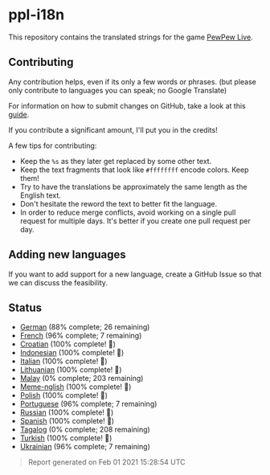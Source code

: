 [//]: # "This file is automatically generated by generate_readme.py"
# ppl-i18n
This repository contains the translated strings for the game [PewPew Live](https://pewpew.live).
## Contributing
Any contribution helps, even if its only a few words or phrases.
(but please only contribute to languages you can speak; no Google Translate)

For information on how to submit changes on GitHub, take a look at this [guide](https://docs.github.com/en/free-pro-team@latest/github/managing-files-in-a-repository/editing-files-in-another-users-repository).

If you contribute a significant amount, I'll put you in the credits!

A few tips for contributing:
* Keep the `%s` as they later get replaced by some other text.
* Keep the text fragments that look like `#ffffffff` encode colors. Keep them!
* Try to have the translations be approximately the same length as the English text.
* Don't hesitate the reword the text to better fit the language.
* In order to reduce merge conflicts, avoid working on a single pull request for multiple days. It's better if you create one pull request per day.
## Adding new languages
If you want to add support for a new language, create a GitHub Issue so that we can discuss
the feasibility.
## Status
* [German](/translations/deu.po) (88% complete; 26 remaining)
* [French](/translations/fra.po) (96% complete; 7 remaining)
* [Croatian](/translations/hrv.po) (100% complete! 🎉)
* [Indonesian](/translations/ind.po) (100% complete! 🎉)
* [Italian](/translations/ita.po) (100% complete! 🎉)
* [Lithuanian](/translations/lit.po) (100% complete! 🎉)
* [Malay](/translations/msa.po) (0% complete; 203 remaining)
* [Meme-nglish](/translations/meme.po) (100% complete! 🎉)
* [Polish](/translations/pol.po) (100% complete! 🎉)
* [Portuguese](/translations/por.po) (96% complete; 7 remaining)
* [Russian](/translations/rus.po) (100% complete! 🎉)
* [Spanish](/translations/spa.po) (100% complete! 🎉)
* [Tagalog](/translations/tgl.po) (0% complete; 208 remaining)
* [Turkish](/translations/tur.po) (100% complete! 🎉)
* [Ukrainian](/translations/ukr.po) (96% complete; 7 remaining)
> Report generated on Feb 01 2021 15:28:54 UTC